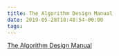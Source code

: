 ```yaml
---
title: The Algorithm Design Manual
date: 2019-05-28T18:48:54-00:00
tags:
---
```


[The Algorithm Design Manual](http://www.algorist.com/)
